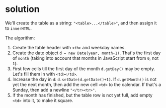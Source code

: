 # solution

We'll create the table as a string: `"<table>...</table>"`, and then assign it to `innerHTML`.

The algorithm:

1. Create the table header with `<th>` and weekday names.
2. Create the date object `d = new Date(year, month-1)`. That's the first day of `month` \(taking into account that months in JavaScript start from `0`, not `1`\).
3. First few cells till the first day of the month `d.getDay()` may be empty. Let's fill them in with `<td></td>`.
4. Increase the day in `d`: `d.setDate(d.getDate()+1)`. If `d.getMonth()` is not yet the next month, then add the new cell `<td>` to the calendar. If that's a Sunday, then add a newline `"</tr><tr>"`.
5. If the month has finished, but the table row is not yet full, add empty `<td>` into it, to make it square.

